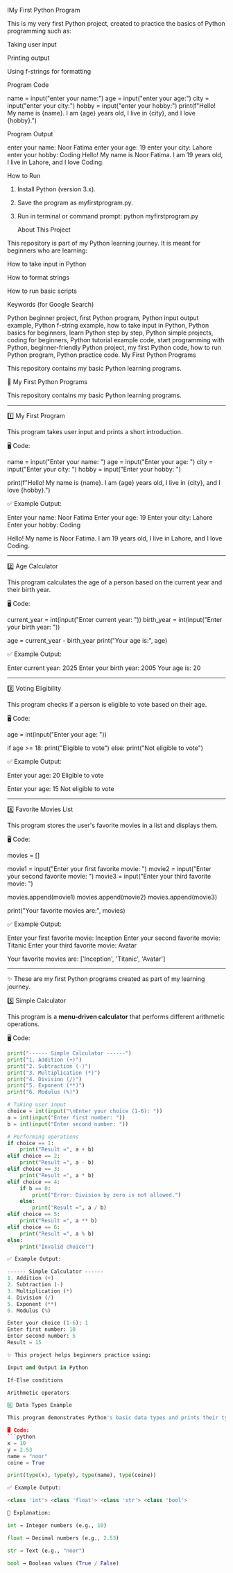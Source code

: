 IMy First Python Program

This is my very first Python project, created to practice the basics of Python programming such as:

Taking user input

Printing output

Using f-strings for formatting


Program Code

name = input("enter your name:")
age = input("enter your age:")
city = input("enter your city:")
hobby = input("enter your hobby:")
print(f"Hello! My name is {name}. I am {age} years old, I live in {city}, and I love {hobby}.")

Program Output

enter your name: Noor Fatima 
enter your age: 19 
enter your city: Lahore  
enter your hobby: Coding 
Hello! My name is Noor Fatima. I am 19 years old, I live in Lahore, and I love Coding.



How to Run

1. Install Python (version 3.x).


2. Save the program as myfirstprogram.py.


3. Run in terminal or command prompt:
python myfirstprogram.py



   About This Project

This repository is part of my Python learning journey.
It is meant for beginners who are learning:

How to take input in Python

How to format strings

How to run basic scripts

 Keywords (for Google Search)

Python beginner project, first Python program, Python input output example, Python f-string example, how to take input in Python, Python basics for beginners, learn Python step by step, Python simple projects, coding for beginners, Python tutorial example code, start programming with Python, beginner-friendly Python project, my first Python code, how to run Python program, Python practice code.
My First Python Programs

This repository contains my basic Python learning programs.

📘 My First Python Programs

This repository contains my basic Python learning programs.


---

1️⃣ My First Program

This program takes user input and prints a short introduction.

🖥 Code:

name = input("Enter your name: ")
age = input("Enter your age: ")
city = input("Enter your city: ")
hobby = input("Enter your hobby: ")

print(f"Hello! My name is {name}. I am {age} years old, I live in {city}, and I love {hobby}.")

✅ Example Output:

Enter your name: Noor Fatima
Enter your age: 19
Enter your city: Lahore
Enter your hobby: Coding

Hello! My name is Noor Fatima. I am 19 years old, I live in Lahore, and I love Coding.


---

2️⃣ Age Calculator

This program calculates the age of a person based on the current year and their birth year.

🖥 Code:

current_year = int(input("Enter current year: "))
birth_year = int(input("Enter your birth year: "))

age = current_year - birth_year
print("Your age is:", age)

✅ Example Output:

Enter current year: 2025
Enter your birth year: 2005
Your age is: 20


---

3️⃣ Voting Eligibility

This program checks if a person is eligible to vote based on their age.

🖥 Code:

age = int(input("Enter your age: "))

if age >= 18:
    print("Eligible to vote")
else:
    print("Not eligible to vote")

✅ Example Output:

Enter your age: 20
Eligible to vote

Enter your age: 15
Not eligible to vote


---

4️⃣ Favorite Movies List

This program stores the user's favorite movies in a list and displays them.

🖥 Code:

movies = []

movie1 = input("Enter your first favorite movie: ")
movie2 = input("Enter your second favorite movie: ")
movie3 = input("Enter your third favorite movie: ")

movies.append(movie1)
movies.append(movie2)
movies.append(movie3)

print("Your favorite movies are:", movies)

✅ Example Output:

Enter your first favorite movie: Inception
Enter your second favorite movie: Titanic
Enter your third favorite movie: Avatar

Your favorite movies are: ['Inception', 'Titanic', 'Avatar']


---

✨ These are my first Python programs created as part of my learning journey.

5️⃣ Simple Calculator


This program is a **menu-driven calculator** that performs different arithmetic operations.

🖥 Code:
```python
print("------ Simple Calculator ------")
print("1. Addition (+)")
print("2. Subtraction (-)")
print("3. Multiplication (*)")
print("4. Division (/)")
print("5. Exponent (**)")
print("6. Modulus (%)")

# Taking user input
choice = int(input("\nEnter your choice (1-6): "))
a = int(input("Enter first number: "))
b = int(input("Enter second number: "))

# Performing operations
if choice == 1:
    print("Result =", a + b)
elif choice == 2:
    print("Result =", a - b)
elif choice == 3:
    print("Result =", a * b)
elif choice == 4:
    if b == 0:
        print("Error: Division by zero is not allowed.")
    else:
        print("Result =", a / b)
elif choice == 5:
    print("Result =", a ** b)
elif choice == 6:
    print("Result =", a % b)
else:
    print("Invalid choice!")

✅ Example Output:

------ Simple Calculator ------
1. Addition (+)
2. Subtraction (-)
3. Multiplication (*)
4. Division (/)
5. Exponent (**)
6. Modulus (%)

Enter your choice (1-6): 1
Enter first number: 10
Enter second number: 5
Result = 15

✨ This project helps beginners practice using:

Input and Output in Python

If-Else conditions

Arithmetic operators

6️⃣ Data Types Example

This program demonstrates Python's basic data types and prints their types using the `type()` function.

🖥 Code:
```python
x = 10
y = 2.53
name = "noor"
coine = True

print(type(x), type(y), type(name), type(coine))

✅ Example Output:

<class 'int'> <class 'float'> <class 'str'> <class 'bool'>

📖 Explanation:

int → Integer numbers (e.g., 10)

float → Decimal numbers (e.g., 2.53)

str → Text (e.g., "noor")

bool → Boolean values (True / False)





